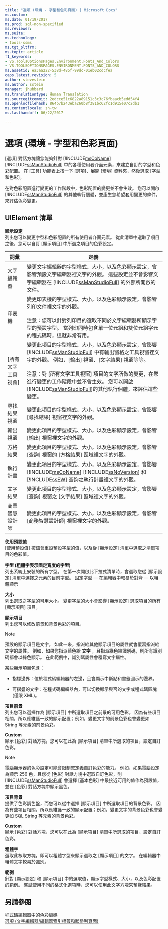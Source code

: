 ```yaml
---
title: "選項 (環境 - 字型和色彩頁面) | Microsoft Docs"
ms.custom: 
ms.date: 01/19/2017
ms.prod: sql-non-specified
ms.reviewer: 
ms.suite: 
ms.technology:
- tools-ssms
ms.tgt_pltfrm: 
ms.topic: article
f1_keywords:
- VS.ToolsOptionsPages.Environment.Fonts_And_Colors
- VS.TOOLSOPTIONSPAGES.ENVIRONMENT.FONTS_AND_COLORS
ms.assetid: ea3aa222-538d-485f-99dc-01eb02cdcfea
caps.latest.revision: 5
author: stevestein
ms.author: sstein
manager: jhubbard
ms.translationtype: Human Translation
ms.sourcegitcommit: 2edcce51c6822a89151c3c3c76fbaacb5edd54f4
ms.openlocfilehash: 864b7b243eba260b8f381bc62fc1d915e07c2db1
ms.contentlocale: zh-tw
ms.lasthandoff: 06/22/2017

---
```

# <a name="options-environment---fonts-and-colors-page"></a>選項 (環境 - 字型和色彩頁面)
[選項] 對話方塊讓您能夠針對 [!INCLUDE[msCoName](../../includes/msconame_md.md)] [!INCLUDE[ssManStudioFull](../../includes/ssmanstudiofull_md.md)] 中的各種使用者介面元素，來建立自訂的字型和色彩配置。 在 [工具] 功能表上按一下 [選項]、展開 [環境] 資料夾，然後選取 [字型和色彩]。  
  
在對色彩配置進行變更的工作階段中，色彩配置的變更並不會生效。 您可以開啟 [!INCLUDE[ssManStudioFull](../../includes/ssmanstudiofull_md.md)] 的其他執行個體，並產生您希望套用變更的條件，來評估色彩變更。  
  
## <a name="uielement-list"></a>UIElement 清單  
**顯示設定**  
列出您可以變更字型和色彩配置的所有使用者介面元素。 從此清單中選取了項目之後，您可以自訂 [顯示項目] 中所選之項目的色彩設定。  
  
|詞彙|定義|  
|--------|--------------|  
|文字編輯器|變更文字編輯器的字型樣式、大小，以及色彩顯示設定，會影響預設文字編輯器裡文字的外觀。 這些設定並不會影響文字編輯器在 [!INCLUDE[ssManStudioFull](../../includes/ssmanstudiofull_md.md)] 的外部所開啟的文件。|  
|印表機|變更印表機的字型樣式、大小，以及色彩顯示設定，會影響列印文件裡文字的外觀。<br /><br />注意：您可以針對列印目的選取不同於文字編輯器所顯示字型的預設字型。 當列印同時包含單一位元組和雙位元組字元的程式碼時，這就非常有用。|  
|[所有文字工具視窗]|變更此項目的字型樣式、大小，以及色彩顯示設定，會影響 [!INCLUDE[ssManStudioFull](../../includes/ssmanstudiofull_md.md)] 中有輸出窗格之工具視窗裡文字的外觀。 例如，[輸出] 視窗、[文字結果] 視窗等等。<br /><br />注意：對 [所有文字工具視窗] 項目的文字所做的變更，在您進行變更的工作階段中並不會生效。 您可以開啟 [!INCLUDE[ssManStudioFull](../../includes/ssmanstudiofull_md.md)]的其他執行個體，來評估這些變更。|  
|尋找結果視窗|變更此項目的字型樣式、大小，以及色彩顯示設定，會影響 [尋找結果] 視窗裡文字的外觀。|  
|輸出視窗|變更此項目的字型樣式、大小，以及色彩顯示設定，會影響 [輸出] 視窗裡文字的外觀。|  
|方格結果|變更此項目的字型樣式、大小，以及色彩顯示設定，會影響 [查詢] 視窗的 [方格結果] 區域裡文字的外觀。|  
|執行計畫|變更此項目的字型樣式、大小，以及色彩顯示設定，會影響 [!INCLUDE[msCoName](../../includes/msconame_md.md)] [!INCLUDE[ssNoVersion](../../includes/ssnoversion_md.md)] 和 [!INCLUDE[ssEW](../../includes/ssew_md.md)] 查詢之執行計畫裡文字的外觀。|  
|文字結果|變更此項目的字型樣式、大小，以及色彩顯示設定，會影響 [查詢] 視窗之 [文字結果] 區域裡文字的外觀。|  
|商業智慧設計師|變更此項目的字型樣式、大小，以及色彩顯示設定，會影響 [商務智慧設計師] 視窗裡文字的外觀。|  
  
**使用預設值**  
[使用預設值] 按鈕會重設預設字型的值，以及從 [顯示設定] 清單中選取之清單項目的色彩值。  
  
**字型 (粗體字表示固定寬度的字型)**  
列出系統上安裝的所有字型。 在第一次開啟此下拉式清單時，會選取您從 [顯示設定] 清單中選擇之元素的目前字型。 固定字型 — 在編輯器中較易於對齊 — 以粗體顯示  
  
**大小**  
列出選取之字型的可用大小。 變更字型的大小會影響 [顯示設定] 選取項目的所有 [顯示項目] 項目。  
  
**顯示項目**  
列出您可以修改前景和背景色彩的項目。  
  
> [!NOTE]  
> 預設的顯示項目是文字。 如此一來，指派給其他顯示項目的屬性就會覆寫指派給文字的屬性。 例如，如果您指派藍色給 **文字** ，且指派綠色給識別碼，則所有識別碼都會以綠色顯示。 在此範例中，識別碼屬性會覆寫文字屬性。  
  
某些顯示項目包含：  
  
-   指標邊界：位於程式碼編輯器的左邊，且會顯示中斷點和書籤圖示的邊界。  
  
-   可摺疊的文字：在程式碼編輯器內，可以切換顯示與否的文字或程式碼區塊 (僅限 XML)。  
  
**項目前景**  
列出您可以選擇作為 [顯示項目] 中所選取項目之前景的可用色彩。 因為有些項目相關，所以應維護一致的顯示配置；例如，變更文字的前景色彩也會變更如 String 等元素的前景色彩。  
  
**Custom**  
顯示 [色彩] 對話方塊，您可以在此為 [顯示項目] 清單中所選取的項目，設定自訂色彩。  
  
> [!NOTE]  
> 電腦顯示器的色彩設定可能會限制您定義自訂色彩的能力。 例如，如果電腦設定為顯示 256 色，且您從 [色彩] 對話方塊中選取自訂色彩，則 [!INCLUDE[ssManStudioFull](../../includes/ssmanstudiofull_md.md)] 會選擇 [基本色彩] 中最接近可用的值作為預設值，並在 [色彩] 對話方塊中顯示黑色。  
  
**項目背景**  
提供了色彩調色盤，而您可以從中選擇 [顯示項目] 中所選取項目的背景色彩。 因為有些項目相關，所以應維護一致的顯示配置；例如，變更文字的背景色彩也會變更如 SQL String 等元素的背景色彩。  
  
**Custom**  
顯示 [色彩] 對話方塊，您可以在此為 [顯示項目] 清單中所選取的項目，設定自訂色彩。  
  
**粗體字**  
選取此核取方塊，即可以粗體字型來顯示選取之 [顯示項目] 的文字。 在編輯器中粗體文字較易於識別。  
  
**範例**  
針對 [顯示設定] 和 [顯示項目] 中的選取值，顯示字型樣式、大小，以及色彩配置的範例。 嘗試使用不同的格式化選項時，您可以使用此文字方塊來預覽結果。  
  
## <a name="see-also"></a>另請參閱  
[程式碼編輯器中的色彩編碼](http://msdn.microsoft.com/en-us/802882dc-c997-4e3f-8a01-994bb43169ae)  
[選項 (文字編輯器/編輯器索引標籤和狀態列頁面)](http://msdn.microsoft.com/en-us/e4815678-7885-4631-878f-c6a2b857ee05)  
  

